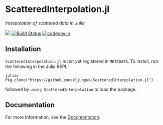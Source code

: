 # ScatteredInterpolation.jl

*Interpolation of scattered data in Julia*

[![](https://img.shields.io/badge/docs-latest-blue.svg)](https://eljungsk.github.io/ScatteredInterpolation.jl/latest)
[![Build Status](https://travis-ci.org/eljungsk/ScatteredInterpolation.jl.svg?branch=master)](https://travis-ci.org/eljungsk/ScatteredInterpolation.jl)
 [![codecov.io](https://codecov.io/github/eljungsk/ScatteredInterpolation.jl/coverage.svg?branch=master)](https://codecov.io/github/eljungsk/ScatteredInterpolation.jl?branch=master)

## Installation

`ScatteredInterpolation.jl` is not yet registered in `METADATA`. To install, run the
following in the Julia REPL:
```
julia> Pkg.clone("https://github.com/eljungsk/ScatteredInterpolation.jl")
```
followed by `using ScatteredInterpolation` to load the package.

## Documentation

For more information, see the [Documentation](https://eljungsk.github.io/ScatteredInterpolation.jl/latest).

